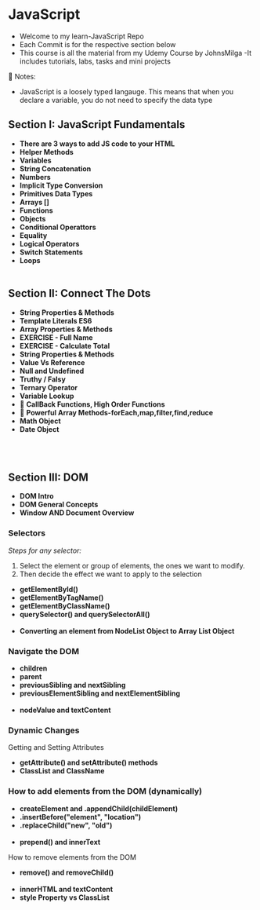 # JavaScript

- Welcome to my learn-JavaScript Repo
- Each Commit is for the respective section below
- This course is all the material from my Udemy Course by JohnsMilga
  -It includes tutorials, labs, tasks and mini projects

🔑 Notes:

- JavaScript is a loosely typed langauge. This means that when you declare a variable, you do not need to specify the data type

## Section I: JavaScript Fundamentals

- **There are 3 ways to add JS code to your HTML**
- **Helper Methods**
- **Variables**
- **String Concatenation**
- **Numbers**
- **Implicit Type Conversion**
- **Primitives Data Types**
- **Arrays []**
- **Functions**
- **Objects**
- **Conditional Operattors**
- **Equality**
- **Logical Operators**
- **Switch Statements**
- **Loops**
  <br><br/>

## Section II: Connect The Dots

- **String Properties & Methods**
- **Template Literals ES6**
- **Array Properties & Methods**
- **EXERCISE - Full Name**
- **EXERCISE - Calculate Total**
- **String Properties & Methods**
- **Value Vs Reference**
- **Null and Undefined**
- **Truthy / Falsy**
- **Ternary Operator**
- **Variable Lookup**
- 🔑 **CallBack Functions, High Order Functions**
- 🔑 **Powerful Array Methods-forEach,map,filter,find,reduce**
- **Math Object**
- **Date Object**

<br><br/>

## Section III: DOM

- **DOM Intro**
- **DOM General Concepts**
- **Window AND Document Overview**

### Selectors

_Steps for any selector:_

1. Select the element or group of elements, the ones we want to modify.
2. Then decide the effect we want to apply to the selection

- **getElementById()**
- **getElementByTagName()**
- **getElementByClassName()**
- **querySelector() and querySelectorAll()**
  <br><br/>
- **Converting an element from NodeList Object to Array List Object**

### Navigate the DOM

- **children**
- **parent**
- **previousSibling and nextSibling**
- **previousElementSibling and nextElementSibling**
  <br><br/>
- **nodeValue and textContent**

### Dynamic Changes

Getting and Setting Attributes

- **getAttribute() and setAttribute() methods**
- **ClassList and ClassName**

### How to add elements from the DOM (dynamically)

- **createElement and .appendChild(childElement)**
- **.insertBefore("element", "location")**
- **.replaceChild("new", "old")**
  <br><br/>
- **prepend() and innerText**

How to remove elements from the DOM

- **remove() and removeChild()**
  <br><br/>
- **innerHTML and textContent**
- **style Property vs ClassList**
